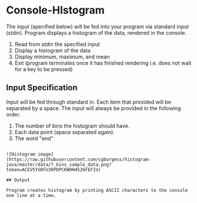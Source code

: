 # Console-HIstogram

The input (specified below) will be fed into your program via standard input (stdin). 
Program displays a histogram of the data, rendered in the console. 

  1. Read from stdin the specified input
  2. Display a histogram of the data
  3. Display minimum, maximum, and mean
  4. Exit (program terminates once it has finished rendering i.e. does not wait for a key to be pressed)

## Input Specification
Input will be fed through standard in. Each item that provided will be separated by a space. The input will always be provided in the following order.
  1. The number of bins the histogram should have.
  2. Each data point (space separated again). 
  3. The word "end"
  
```

![Histogram image](https://raw.githubusercontent.com/cgburgess/histogram-java/master/data/7_bins_sample_data.png?token=ACEV5YSRFU3RPDPCKWOH4526FEFIU)

## Output

Program creates histogram by printing ASCII characters to the console one line at a time. 
```

